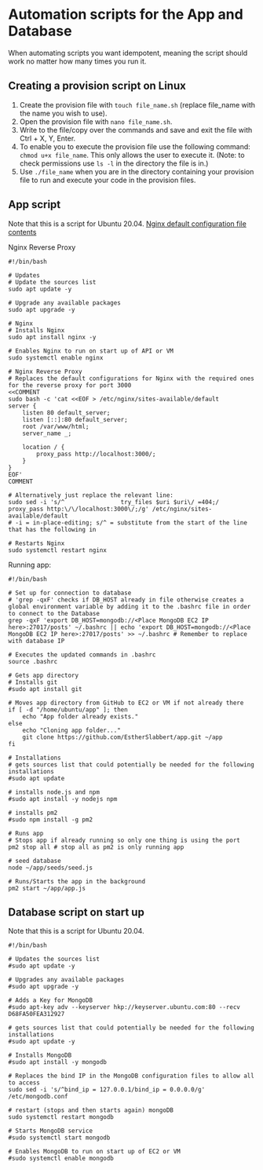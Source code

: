 # Automation scripts for the App and Database

When automating scripts you want idempotent, meaning the script should work no matter how many times you run it.

## Creating a provision script on Linux

1. Create the provision file with `touch file_name.sh` (replace file_name with the name you wish to use).
2. Open the provision file with `nano file_name.sh`.
3. Write to the file/copy over the commands and save and exit the file with Ctrl + X, Y, Enter.
4. To enable you to execute the provision file use the following command: `chmod u+x file_name`. This only allows the user to execute it. (Note: to check permissions use `ls -l` in the directory the file is in.)
5. Use `./file_name` when you are in the directory containing your provision file to run and execute your code in the provision files.

## App script

Note that this is a script for Ubuntu 20.04.
[Nginx default configuration file contents](https://www.coderrocketfuel.com/article/default-nginx-configuration-file-inside-sites-available-default)

Nginx Reverse Proxy
```shell
#!/bin/bash

# Updates
# Update the sources list
sudo apt update -y

# Upgrade any available packages
sudo apt upgrade -y

# Nginx
# Installs Nginx
sudo apt install nginx -y

# Enables Nginx to run on start up of API or VM
sudo systemctl enable nginx

# Nginx Reverse Proxy
# Replaces the default configurations for Nginx with the required ones for the reverse proxy for port 3000
<<COMMENT
sudo bash -c 'cat <<EOF > /etc/nginx/sites-available/default
server {
    listen 80 default_server;
    listen [::]:80 default_server;
    root /var/www/html;
    server_name _;

    location / {
        proxy_pass http://localhost:3000/;
    }
}
EOF'
COMMENT

# Alternatively just replace the relevant line:
sudo sed -i 's/^                try_files $uri $uri\/ =404;/            proxy_pass http:\/\/localhost:3000\/;/g' /etc/nginx/sites-available/default
# -i = in-place-editing; s/^ = substitute from the start of the line that has the following in

# Restarts Nginx
sudo systemctl restart nginx
```
Running app:
```shell
#!/bin/bash

# Set up for connection to database
# 'grep -qxF' checks if DB_HOST already in file otherwise creates a global environment variable by adding it to the .bashrc file in order to connect to the Database
grep -qxF 'export DB_HOST=mongodb://<Place MongoDB EC2 IP here>:27017/posts' ~/.bashrc || echo 'export DB_HOST=mongodb://<Place MongoDB EC2 IP here>:27017/posts' >> ~/.bashrc # Remember to replace with database IP

# Executes the updated commands in .bashrc
source .bashrc

# Gets app directory
# Installs git
#sudo apt install git

# Moves app directory from GitHub to EC2 or VM if not already there
if [ -d "/home/ubuntu/app" ]; then
    echo "App folder already exists."
else
    echo "Cloning app folder..."
    git clone https://github.com/EstherSlabbert/app.git ~/app
fi

# Installations
# gets sources list that could potentially be needed for the following installations
#sudo apt update

# installs node.js and npm
#sudo apt install -y nodejs npm

# installs pm2
#sudo npm install -g pm2

# Runs app
# Stops app if already running so only one thing is using the port
pm2 stop all # stop all as pm2 is only running app

# seed database
node ~/app/seeds/seed.js

# Runs/Starts the app in the background
pm2 start ~/app/app.js

```

## Database script on start up

Note that this is a script for Ubuntu 20.04.

```shell
#!/bin/bash

# Updates the sources list
#sudo apt update -y

# Upgrades any available packages
#sudo apt upgrade -y

# Adds a Key for MongoDB
#sudo apt-key adv --keyserver hkp://keyserver.ubuntu.com:80 --recv D68FA50FEA312927

# gets sources list that could potentially be needed for the following installations
#sudo apt update -y

# Installs MongoDB
#sudo apt install -y mongodb

# Replaces the bind IP in the MongoDB configuration files to allow all to access
sudo sed -i 's/^bind_ip = 127.0.0.1/bind_ip = 0.0.0.0/g' /etc/mongodb.conf

# restart (stops and then starts again) mongoDB
sudo systemctl restart mongodb

# Starts MongoDB service
#sudo systemctl start mongodb

# Enables MongoDB to run on start up of EC2 or VM
#sudo systemctl enable mongodb
```
